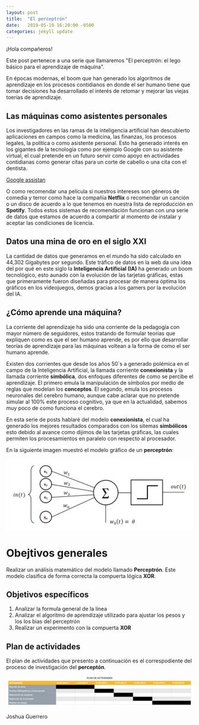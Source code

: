 ```yaml
---
layout: post
title:  "El perceptrón"
date:   2019-05-10 16:20:00 -0500
categories: jekyll update
---
```


¡Hola compañeros!

Este post pertenece a una serie que llamaremos "El perceptrón: el lego básico
para el aprendizaje de máquina".

En épocas modernas, el boom que han generado los algoritmos de aprendizaje en los procesos contidianos en donde el ser humano tiene que tomar decisiones ha desarrollado el interés de retomar y mejorar las viejas toerías de aprendizaje.

## Las máquinas como asistentes personales

Los investigadores en las ramas de la inteligencia artificial han descubierto
aplicaciones en campos como la medicina, las finanzas, los procesos legales, la política o como asistente personal. Esto ha generado interés en los gigantes de la tecnología como por ejemplo Google con su asistente virtual, el cual pretende en un futuro servir como apoyo en actividades contidianas como generar citas para un corte de cabello o una cita con el dentista.

[Google assistan](https://www.youtube.com/watch?v=D5VN56jQMWM&t=106s)

O como  recomendar una película si nuestros intereses son géneros de comedia y terror como hace la compañía __Netflix__ o recomendar un canción o un disco de acuerdo a lo que tenemos en nuestra lista de reproducción en __Spotify__. Todos estos sistemas de recomendación funcionan con una serie de datos que estamos de acuerdo a compartir al momento de instalar y aceptar las condiciones de licencia.

## Datos una mina de oro en el siglo XXI

La cantidad de datos que generamos en el mundo ha sido calculado en 44,302 Gigabytes por segundo. Este tráfico de datos en la web da una idea del por qué en este siglo la **Inteligencia Artificial (IA)** ha generado un boom tecnológico, esto aunado con la evolución de las tarjetas gráficas, estas que primeramente fueron diseñadas para procesar de manera óptima los gráficos en los videojuegos, demos gracias a los gamers por la evolución del IA.

## ¿Cómo aprende una máquina?

La corriente del aprendizaje ha sido una corriente de la pedagogía con mayor número de seguidores, estos tratando de formular teorías que expliquen como es que el ser humano aprende, es por ello que desarrollar teorías de aprendizaje para las máquinas voltean a la forma de como el ser humano aprende.

Existen dos corrientes que desde los años 50´s a generado polémica en el campo de la Inteligencia Artificial, la llamada corriente __conexionista__ y la llamada corriente __simbólica__, dos enfoques diferentes de como se percibe el aprendizaje. El primero emula la manipulación de símbolos por medio de reglas que modelan los **conceptos**. El segundo, emula los procesos neuronales del cerebro humano, aunque cabe aclarar que no pretende simular al 100% este proceso cognitivo, ya que en la actualidad, sabemos muy poco de como funciona el cerebro.

En esta serie de posts hablaré del modelo __conexionista__, el cual ha generado los mejores resultados comparados con los sitemas __simbólicos__ esto debido al avance como dijimos de las tarjetas gráficas, las cuales permiten los procesamientos en paralelo con respecto al procesador.

En la siguiente imagen muestró el modelo gráfico de un __perceptrón__:

![Perceptrón](https://github.com/CICJoshua/poperagnarok/blob/master/Images/unidad2/perceptron.png?raw=true)

# Obejtivos generales

Realizar un análisis matemático del modelo llamado __Perceptrón__. Este modelo clasifica de forma correcta la compuerta lógica **XOR**.

## Objetivos específicos

1. Analizar la formula general de la línea
2. Analizar el algoritmo de aprendizaje utilizado para ajustar los pesos y los
   los bias del perceptrón
3. Realizar un experimento con la compuerta __XOR__

## Plan de actividades

El plan de actividades que presento a continuación es el correspodiente del proceso de investigación del __perceptón__.

![Plan de actividades](https://github.com/CICJoshua/poperagnarok/blob/master/Images/unidad2/plan.png?raw=true)

Joshua Guerrero
